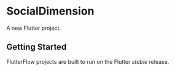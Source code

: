 # SocialDimension

A new Flutter project.

## Getting Started

FlutterFlow projects are built to run on the Flutter _stable_ release.
